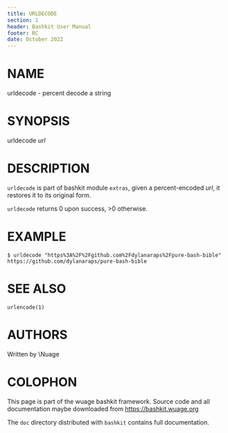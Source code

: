 ```yaml
---
title: URLDECODE
section: 1
header: Bashkit User Manual
footer: RC
date: October 2022
---
```


# NAME

urldecode - percent decode a string

# SYNOPSIS

urldecode *url*

# DESCRIPTION

`urldecode` is part of bashkit module `extras`, given a percent-encoded *url*,
it restores it to its original form.

`urldecode` returns 0 upon success, >0 otherwise.

# EXAMPLE

    $ urldecode "https%3A%2F%2Fgithub.com%2Fdylanaraps%2Fpure-bash-bible"
    https://github.com/dylanaraps/pure-bash-bible

# SEE ALSO
`urlencode(1)`

# AUTHORS
Written by \\Nuage

# COLOPHON
This page is part of the wuage bashkit framework. Source code and all
documentation maybe downloaded from <https://bashkit.wuage.org>

The `doc` directory distributed with `bashkit` contains full documentation.
